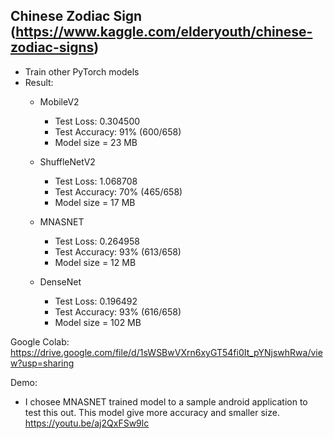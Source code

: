 ## Chinese Zodiac Sign (https://www.kaggle.com/elderyouth/chinese-zodiac-signs)
- Train other PyTorch models
- Result:
  - MobileV2
    - Test Loss: 0.304500
    - Test Accuracy: 91% (600/658)
    - Model size = 23 MB
    
  - ShuffleNetV2
    - Test Loss: 1.068708
    - Test Accuracy: 70% (465/658)
    - Model size = 17 MB
    
  - MNASNET
    - Test Loss: 0.264958
    - Test Accuracy: 93% (613/658)
    - Model size = 12 MB
    
  - DenseNet
    - Test Loss: 0.196492
    - Test Accuracy: 93% (616/658)   
    - Model size = 102 MB
    

Google Colab: https://drive.google.com/file/d/1sWSBwVXrn6xyGT54fi0It_pYNjswhRwa/view?usp=sharing

Demo: 
- I chosee MNASNET trained model to a sample android application to test this out. This model give more accuracy and smaller size.
https://youtu.be/aj2QxFSw9lc
